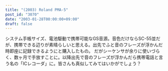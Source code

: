 ```yaml
---
title: "(2003) Roland PMA-5"
post_id: "3070"
date: "2003-01-28T00:00:00+09:00"
draft: false
---
```



システム手帳サイズ、電池駆動で携帯可能なGS音源。音色だけならSC-55並だが、携帯できる辺りが素晴らしいと思える。出先でふと音のフレーズが浮かんだ時即座に記録できるようにと購入したもの。 だがシーケンサが余りに使いづらく、数ヶ月で手放すことに。以降出先で音のフレーズが浮かんだら携帯電話と言う名の「ICレコーダ」に。皆さんも真似してみてはいかがでしょう？
